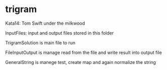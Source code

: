 # trigram
Kata14: Tom Swift under the milkwood

InputFiles: input and output files stored in this folder

TrigramSolution is main file to run

FileInputOutput is manage read from the file and write result into output file

GeneralString is manege test, create map and again normalize the string
